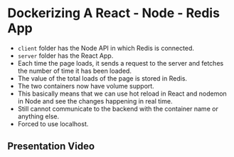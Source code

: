 # Dockerizing A React - Node - Redis App

- `client` folder has the Node API in which Redis is connected.
- `server` folder has the React App.
- Each time the page loads, it sends a request to the server and fetches the number of time it has been loaded.
- The value of the total loads of the page is stored in Redis.
- The two containers now have volume support.
- This basically means that we can use hot reload in React and nodemon in Node and see the changes happening in real time.
- Still cannot communicate to the backend with the container name or anything else.
- Forced to use localhost.

## Presentation Video
